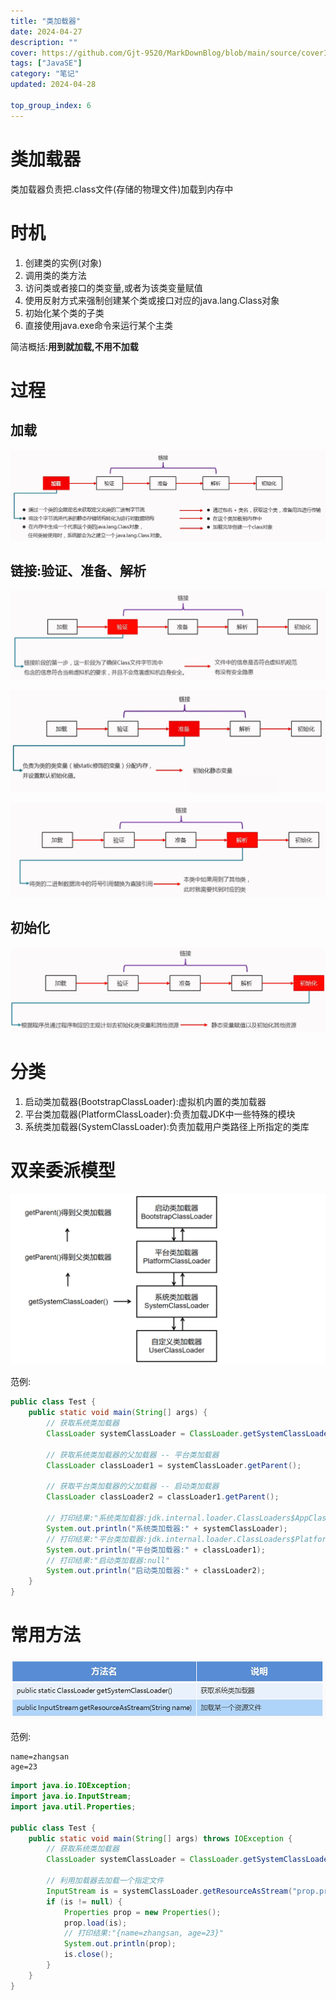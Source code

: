 ```yaml
---
title: "类加载器"
date: 2024-04-27
description: ""
cover: https://github.com/Gjt-9520/MarkDownBlog/blob/main/source/coverImages/Aimage-135/Aimage135.jpg?raw=true
tags: ["JavaSE"]
category: "笔记"
updated: 2024-04-28
 
top_group_index: 6
---
```


# 类加载器

类加载器负责把.class文件(存储的物理文件)加载到内存中

# 时机

1. 创建类的实例(对象)
2. 调用类的类方法
3. 访问类或者接口的类变量,或者为该类变量赋值
4. 使用反射方式来强制创建某个类或接口对应的java.lang.Class对象
5. 初始化某个类的子类
6. 直接使用java.exe命令来运行某个主类

简洁概括:**用到就加载,不用不加载**

# 过程

## 加载

![加载](../images/类加载的过程_加载.png)

## 链接:验证、准备、解析

![验证](../images/类加载的过程_验证.png)

![准备](../images/类加载的过程_准备.png)

![解析](../images/类的加载过程_解析.png)

## 初始化

![初始化](../images/类的加载过程_初始化.png)

# 分类

1. 启动类加载器(BootstrapClassLoader):虚拟机内置的类加载器
2. 平台类加载器(PlatformClassLoader):负责加载JDK中一些特殊的模块
3. 系统类加载器(SystemClassLoader):负责加载用户类路径上所指定的类库

# 双亲委派模型

![双亲委派模型](../images/双亲委派模型.png)

范例:

```java
public class Test {
    public static void main(String[] args) {
        // 获取系统类加载器
        ClassLoader systemClassLoader = ClassLoader.getSystemClassLoader();

        // 获取系统类加载器的父加载器 -- 平台类加载器
        ClassLoader classLoader1 = systemClassLoader.getParent();

        // 获取平台类加载器的父加载器 -- 启动类加载器
        ClassLoader classLoader2 = classLoader1.getParent();

        // 打印结果:"系统类加载器:jdk.internal.loader.ClassLoaders$AppClassLoader@36baf30c"
        System.out.println("系统类加载器:" + systemClassLoader);
        // 打印结果:"平台类加载器:jdk.internal.loader.ClassLoaders$PlatformClassLoader@12edcd21"
        System.out.println("平台类加载器:" + classLoader1);
        // 打印结果:"启动类加载器:null"
        System.out.println("启动类加载器:" + classLoader2);
    }
}
```

# 常用方法

![类加载器的常用方法](../images/类加载器的常用方法.png)

范例:

```properties
name=zhangsan
age=23
```

```java
import java.io.IOException;
import java.io.InputStream;
import java.util.Properties;

public class Test {
    public static void main(String[] args) throws IOException {
        // 获取系统类加载器
        ClassLoader systemClassLoader = ClassLoader.getSystemClassLoader();

        // 利用加载器去加载一个指定文件
        InputStream is = systemClassLoader.getResourceAsStream("prop.properties");
        if (is != null) {
            Properties prop = new Properties();
            prop.load(is);
            // 打印结果:"{name=zhangsan, age=23}"
            System.out.println(prop);
            is.close();
        }
    }
}
```